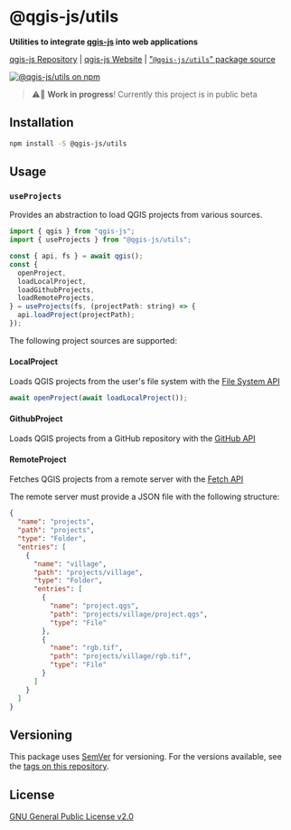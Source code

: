 # @qgis-js/utils

**Utilities to integrate [qgis-js](https://github.com/qgis/qgis-js) into web applications**

[qgis-js Repository](https://github.com/qgis/qgis-js) | [qgis-js Website](https://qgis.github.io/qgis-js) | ["`@qgis-js/utils`" package source](https://github.com/qgis/qgis-js/tree/main/packages/qgis-js-ol)

[![@qgis-js/utils on npm](https://img.shields.io/npm/v/@qgis-js/utils)](https://www.npmjs.com/package/@qgis-js/utils)

> ⚠️🧪 **Work in progress**! Currently this project is in public beta

## Installation

```bash
npm install -S @qgis-js/utils
```

## Usage

### `useProjects`

Provides an abstraction to load QGIS projects from various sources.

```js
import { qgis } from "qgis-js";
import { useProjects } from "@qgis-js/utils";

const { api, fs } = await qgis();
const {
  openProject,
  loadLocalProject,
  loadGithubProjects,
  loadRemoteProjects,
} = useProjects(fs, (projectPath: string) => {
  api.loadProject(projectPath);
});
```

The following project sources are supported:

#### LocalProject

Loads QGIS projects from the user's file system with the [File System API](https://developer.mozilla.org/en-US/docs/Web/API/File_System_API)

```js
await openProject(await loadLocalProject());
```

#### GithubProject

Loads QGIS projects from a GitHub repository with the [GitHub API](https://docs.github.com/en/rest)

#### RemoteProject

Fetches QGIS projects from a remote server with the [Fetch API](https://developer.mozilla.org/en-US/docs/Web/API/Fetch_API)

The remote server must provide a JSON file with the following structure:

<!-- FIXME: Make this work from any web server (no hardcoded paths)-->

```json
{
  "name": "projects",
  "path": "projects",
  "type": "Folder",
  "entries": [
    {
      "name": "village",
      "path": "projects/village",
      "type": "Folder",
      "entries": [
        {
          "name": "project.qgs",
          "path": "projects/village/project.qgs",
          "type": "File"
        },
        {
          "name": "rgb.tif",
          "path": "projects/village/rgb.tif",
          "type": "File"
        }
      ]
    }
  ]
}
```

<!-- FIXME: Provide a JSON schema -->
<!--
> See the JSON schema for the [RemoteProject](FIXME) structure
-->

## Versioning

This package uses [SemVer](http://semver.org/) for versioning. For the versions available, see the [tags on this repository](https://github.com/qgis/qgis-js/tags).

## License

[GNU General Public License v2.0](https://github.com/qgis/qgis-js/blob/main/LICENSE)
